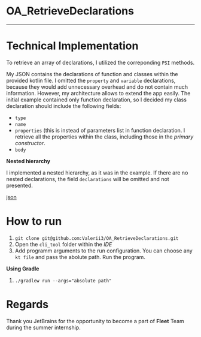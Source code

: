 # OA_RetrieveDeclarations
---

# Technical Implementation
To retrieve an array of declarations, I utilized the correponding `PSI` methods. 

My JSON contains the declarations of function and classes within the provided kotlin file. I omitted the `property` and `variable` declarations, because they would add unnecessary overhead and do not contain much information. However, my architecture allows to extend the app easily. The initial example contained only function declaration, so I decided my class declaration should include the following fields:

* `type`
* `name`
* `properties` (this is instead of parameters list in function declaration. I retrieve all the properties within the class, including those in the *primary constructor*.
* `body`

**Nested hierarchy**

I implemented a nested hierarchy, as it was in the example. If there are no nested declarations, the field `declarations` will be omitted and not presented.

[json](https://github.com/Valerii3/OA_RetrieveDeclarations/blob/main/cli_tool/src/main/resources/output.json)

# How to run
1. `git clone git@github.com:Valerii3/OA_RetrieveDeclarations.git`
2. Open the `cli_tool` folder within the *IDE*
3. Add programm arguments to the run configuration. You can choose any `kt file` and pass the abolute path. Run the program.

**Using Gradle**

1. `./gradlew run --args="absolute path"`

# Regards
Thank you JetBrains for the opportunity to become a part of **Fleet** Team during the summer internship.

